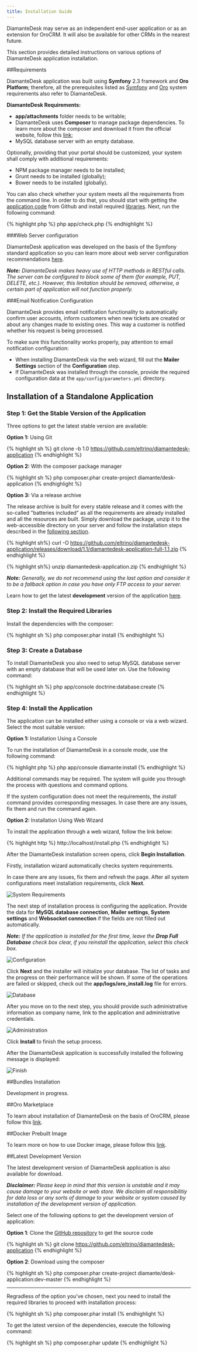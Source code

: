 ```yaml
---
title: Installation Guide
---
```


DiamanteDesk may serve as an independent end-user application or as an extension for OroCRM. It will also be available for other CRMs in the nearest future. 

This section provides detailed instructions on various options of DiamanteDesk application installation.

##Requirements

DiamanteDesk application was built using **Symfony** 2.3 framework and **Oro Platform**; therefore, all the prerequisites listed as [Symfony](http://symfony.com/doc/2.3/reference/requirements.html) and [Oro](http://www.orocrm.com/documentation/index/current/system-requirements) system requirements also refer to DiamanteDesk.

**DiamanteDesk Requirements:**

* **app/attachments** folder needs to be writable;
* DiamanteDesk uses **Composer** to manage package dependencies. To learn more about the composer and download it from the official website, follow this [link](https://getcomposer.org/);
* MySQL database server with an empty database.

Optionally, providing that your portal should be customized, your system shall comply with additional requirements:

* NPM package manager needs to be installed;
* Grunt needs to be installed (globally);
* Bower needs to be installed (globally).

You can also check whether your system meets all the requirements from the command line. In order to do that, you should start with getting the [application code](#get-code) from Github and install required [libraries](#libraries). Next, run the following command:

{% highlight php %}
php app/check.php
{% endhighlight %}
    
###Web Server configuration

DiamanteDesk application was developed on the basis of the Symfony standard application so you can learn more about web server configuration recommendations [here](http://symfony.com/doc/2.3/cookbook/configuration/web_server_configuration.html).

_**Note:** DiamanteDesk makes heavy use of HTTP methods in RESTful calls. The server can be configured to block some of them (for example, PUT, DELETE, etc.). However, this limitation should be removed, otherwise, a certain part of application will not function properly._

###Email Notification Configuration

DiamanteDesk provides email notification functionality to automatically confirm user accounts, inform customers when new tickets are created or about any changes made to existing ones. This way a customer is notified whether his request is being processed.

To make sure this functionality works properly, pay attention to email notification configuration:

* When installing DiamanteDesk via the web wizard, fill out the **Mailer Settings** section of the **Configuration** step.
* If DiamanteDesk was installed through the console, provide the required configuration data at the ```app/config/parameters.yml``` directory. 

## Installation of a Standalone Application

### Step 1: Get the Stable Version of the Application 

Three options to get the latest stable version are available:

**Option 1:** Using Git

{% highlight sh %}
git clone -b 1.0 https://github.com/eltrino/diamantedesk-application
{% endhighlight %}
     
**Option 2:** With the composer package manager

{% highlight sh %}
php composer.phar create-project diamante/desk-application
{% endhighlight %}

**Option 3:** Via a release archive

The release archive is built for every stable release and it comes with the so-called "batteries included" as all the requirements are already installed and all the resources are built. Simply download the package, unzip it to the web-accessible directory on your server and follow the installation steps described in the [following section](#installation).

{% highlight sh%}
curl -O https://github.com/eltrino/diamantedesk-application/releases/download/1.1/diamantedesk-application-full-1.1.zip
{% endhighlight %}
	
{% highlight sh%}
unzip diamantedesk-application.zip 
{% endhighlight %}

_**Note:** Generally, we do not recommend using the last option and consider it to be a fallback option in case you have only FTP access to your server._

Learn how to get the latest **development** version of the application [here](#getting-the-latest-development-version-of-application).
    
### Step 2: <a name="libraries"></a> Install the Required Libraries

Install the dependencies with the composer:

{% highlight sh %}
php composer.phar install
{% endhighlight %}

### Step 3: Create a Database

To install DiamanteDesk you also need to setup MySQL database server with an empty database that will be used later on. Use the following command:

{% highlight sh %}
php app/console doctrine:database:create
{% endhighlight %}

### Step 4: <a name="installation"></a> Install the Application

The application can be installed either using a console or via a web wizard. Select the most suitable version:

**Option 1:** Installation Using a Console

To run the installation of DiamanteDesk in a console mode, use the following command:

{% highlight php %}
php app/console diamante:install
{% endhighlight %}
     
Additional commands may be required. The system will guide you through the process with questions and command options.

If the system configuration does not meet the requirements, the _install_ command provides corresponding messages. In case there are any issues, fix them and run the command again.

**Option 2:** Installation Using Web Wizard

To install the application through a web wizard, follow the link below:

{% highlight http %}
http://localhost/install.php
{% endhighlight %}
    
After the DiamanteDesk installation screen opens, click **Begin Installation**. 

Firstly, installation wizard automatically checks system requirements.

In case there are any issues, fix them and refresh the page. After all system configurations meet installation requirements, click **Next**.

![System Requirements](img/web_sys_req.png)

The next step of installation process is configuring the application. Provide the data for **MySQL database connection**, **Mailer settings**, **System settings** and **Websocket connection** if the fields are not filled out automatically.

_**Note:** If the application is installed for the first time, leave the **Drop Full Database** check box clear, if you reinstall the application, select this check box._

![Configuration](img/web_config.png)

Click **Next** and the installer will initialize your database. The list of tasks and the progress on their performance will be shown. If some of the operations are failed or skipped, check out the **app/logs/oro_install.log** file for errors.

![Database](img/web_initialization.png)

After you move on to the next step, you should provide such administrative information as company name, link to the application and administrative credentials.

![Administration](img/web_administration.png)

Click **Install** to finish the setup process. 
 
After the DiamanteDesk application is successfully installed the following message is displayed:

![Finish](img/web_finish.png)


##Bundles Installation

Development in progress.

##Oro Marketplace

To learn about installation of DiamanteDesk on the basis of OroCRM, please follow this [link](../integration/oro.html).
    
##Docker Prebuilt Image 

To learn more on how to use Docker image, please follow this [link](https://github.com/eltrino/diamantedesk-docker).

<a name="getting-the-latest-development-version-of-application"></a> 
##Latest Development Version

The latest development version of DiamanteDesk application is also available for download.

_**Disclaimer:** Please keep in mind that this version is unstable and it may cause damage to your website or web store. We disclaim all responsibilitiy for data loss or any sorts of damage to your website or system caused by installation of the development version of application._

Select one of the following options to get the development version of application:

**Option 1**: Clone the [GitHub repository](https://github.com/eltrino/diamantedesk-application#usage) to get the source code

{% highlight sh %}
git clone https://github.com/eltrino/diamantedesk-application
{% endhighlight %}

**Option 2**: Download using the composer

{% highlight sh %}
php composer.phar create-project diamante/desk-application:dev-master
{% endhighlight %}
___

Regradless of the option you've chosen, next you need to install the required libraries to proceed with installation process:

{% highlight sh %}
php composer.phar install
{% endhighlight %}

To get the latest version of the dependencies, execute the following command:

{% highlight sh %}
php composer.phar update
{% endhighlight %}